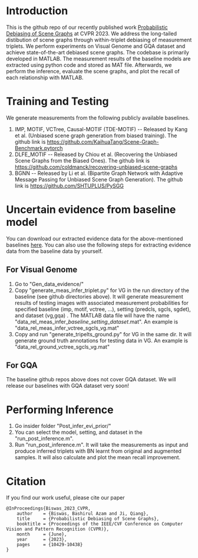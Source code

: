 # Introduction

This is the github repo of our recently published work [Probabilistic Debiasing of Scene Graphs](https://openaccess.thecvf.com/content/CVPR2023/html/Biswas_Probabilistic_Debiasing_of_Scene_Graphs_CVPR_2023_paper.html) at CVPR 2023. We address the long-tailed distibution of scene graphs through within-triplet debiasing of measurement triplets. We perform experiments on Visual Genome and GQA dataset and achieve state-of-the-art debiased scene graphs. The codebase is primarily developed in MATLAB. The measurement results of the baseline models are extracted using python code and stored as MAT file. Afterwards, we perform the inference, evaluate the scene graphs, and plot the recall of each relationship with MATLAB. 

# Training and Testing

We generate measurements from the following publicly available baselines.
1. IMP, MOTIF, VCTree, Causal-MOTIF (TDE-MOTIF) -- Released by Kang et al. (Unbiased scene graph generation from biased training). The github link is https://github.com/KaihuaTang/Scene-Graph-Benchmark.pytorch
2. DLFE_MOTIF -- Released by Chiou et al. (Recovering the Unbiased Scene Graphs from the Biased Ones). The github link is https://github.com/coldmanck/recovering-unbiased-scene-graphs
3. BGNN -- Released by Li et al. (Bipartite Graph Network with Adaptive Message Passing for Unbiased Scene Graph Generation). The github link is https://github.com/SHTUPLUS/PySGG


# Uncertain evidence from baseline model

You can download our extracted evidence data for the above-mentioned baselines [here](https://rpi.box.com/s/r0uyi8eyyyj1334dubvfm905mcb92h7p). You can also use the following steps for extracting evidence data from the baseline data by yourself.  

## For Visual Genome 
1. Go to "Gen_data_evidence/" 
2. Copy "generate_meas_infer_triplet.py" for VG in the run directory of the baseline (see github directories above). It will generate measurement results of testing images with associated measurement probabilities for specified baseline (imp, motif, vctree, ...), setting (predcls, sgcls, sgdet), and dataset (vg,gqa) . The MATLAB data file will have the name "data_rel_meas_infer_*baseline*\_*setting*\_*dataset*.mat". An example is "data_rel_meas_infer_vctree_sgcls_vg.mat"
3. Copy and run "generate_tripelts_ground.py" for VG in the same dir. It will generate ground truth annotations for testing data in VG. An example is "data_rel_ground_vctree_sgcls_vg.mat" 

## For GQA
The baseline github repos above does not cover GQA dataset. We will release our baselines with GQA dataset very soon!
<!---
1. Go to "Gen_data_evidence/Gen_data_evidence/GQA"
2. Copy "generate_meas_infer_triplet_GQA.py" for GQA in the run directory of the baseline (see github directory above). It will generate measurement results with associated measurement probabilities for VCTree PredCls in GQA. ("data_rel_meas_infer_vctree_predcls_GQA_full.mat")
3. Copy and run "generate_tripelts_ground_GQA.py" for GQA in the same directory. It will generate ground truth annotations for testing data in GQA. ("data_rel_ground_vctree_predcls_GQA_full") -->


<!---# Collecting original samples for learning BN  
## For Visual Genome 
1. Go inside folder "Gen_data_evidence_prior/Gen_data_prior/VG"
2. Run "generate_triplets_training_gt_org.py". It will generate MAT file ("data_rel_ground_training_vg.mat") of GT annotations for VG with the original training samples.

## For GQA
1. Go inside folder "Gen_data_evidence_prior/Gen_data_prior/GQA"
2. Run "generate_triplets_training_gt_org.py". It will generate MAT file ("data_rel_ground_training_GQA.mat") of GT annotations for GQA with the original training samples. 

# Collecting augmented samples for learning BN  
## For Visual Genome
1. Go inside folder "Gen_data_evidence_prior/Gen_data_prior/VG"
2. Run "generate_embeddings_for_triplets_vg.py' to generate embeddings of VG triplets and save as "embeddings_rel_val_vg.mat". 
3. Run "generate_triplets_training_gt_aug_vg.py". It will generate MAT file ("training_data_vg_emb.mat") of GT annotations for VG with the augmented training samples.

## For GQA
1. Go inside folder "Gen_data_evidence_prior/Gen_data_prior/GQA"
2. Run "generate_embeddings_for_triplets_GQA.py' to generate embeddings of GQA triplets and save as ""embeddings_rel_val_GQA.mat" 
3. Run "generate_triplets_training_gt_aug_GQA.py". It will generate MAT file ("training_data_GQA_emb.mat") of GT annotations for GQA with the augmented training samples.


# Learning BN with both original and augmentated samples
1. Go insider folder "Learn_Prior/"
2. Run "run_compute_prior.m" with  _dataset_ = {'vg', 'gqa'} and _method_ = {'org', 'aug'}. This will create four MAT files: (1) BN_priors_org_vg.mat, (2) BN_priors_aug_vg.mat, (3) BN_priors_org_gqa.mat, and (4) BN_priors_aug_gqa.mat. -->

# Performing Inference
1. Go insider folder "Post_infer_evi_prior/"
2. You can select the model, setting, and dataset in the "run_post_inference.m". 
3. Run "run_post_inference.m". It will take the measurements as input and produce inferred triplets with BN learnt from original and augmented samples. It will also calculate and plot the mean recall improvement. 

# Citation
If you find our work useful, please cite our paper

```
@InProceedings{Biswas_2023_CVPR,
    author    = {Biswas, Bashirul Azam and Ji, Qiang},
    title     = {Probabilistic Debiasing of Scene Graphs},
    booktitle = {Proceedings of the IEEE/CVF Conference on Computer Vision and Pattern Recognition (CVPR)},
    month     = {June},
    year      = {2023},
    pages     = {10429-10438}
}

```
